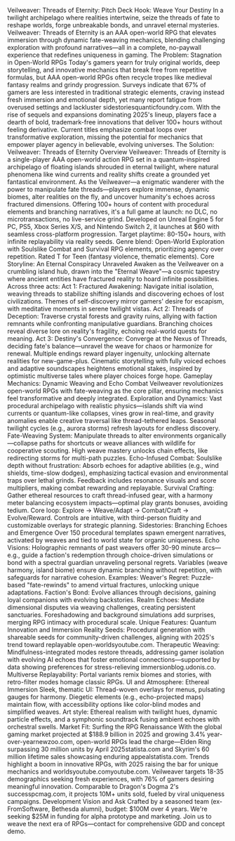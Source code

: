 Veilweaver: Threads of Eternity: Pitch Deck
Hook: Weave Your Destiny
In a twilight archipelago where realities intertwine, seize the threads of fate to reshape worlds, forge unbreakable bonds, and unravel eternal mysteries. Veilweaver: Threads of Eternity is an AAA open-world RPG that elevates immersion through dynamic fate-weaving mechanics, blending challenging exploration with profound narratives—all in a complete, no-paywall experience that redefines uniqueness in gaming.
The Problem: Stagnation in Open-World RPGs
Today's gamers yearn for truly original worlds, deep storytelling, and innovative mechanics that break free from repetitive formulas, but AAA open-world RPGs often recycle tropes like medieval fantasy realms and grindy progression. Surveys indicate that 67% of gamers are less interested in traditional strategic elements, craving instead fresh immersion and emotional depth, yet many report fatigue from overused settings and lackluster sidestoriesquanticfoundry.com. With the rise of sequels and expansions dominating 2025's lineup, players face a dearth of bold, trademark-free innovations that deliver 100+ hours without feeling derivative. Current titles emphasize combat loops over transformative exploration, missing the potential for mechanics that empower player agency in believable, evolving universes.
The Solution: Veilweaver: Threads of Eternity Overview
Veilweaver: Threads of Eternity is a single-player AAA open-world action RPG set in a quantum-inspired archipelago of floating islands shrouded in eternal twilight, where natural phenomena like wind currents and reality shifts create a grounded yet fantastical environment. As the Veilweaver—a enigmatic wanderer with the power to manipulate fate threads—players explore immense, dynamic biomes, alter realities on the fly, and uncover humanity's echoes across fractured dimensions. Offering 100+ hours of content with procedural elements and branching narratives, it's a full game at launch: no DLC, no microtransactions, no live-service grind. Developed on Unreal Engine 5 for PC, PS5, Xbox Series X/S, and Nintendo Switch 2, it launches at $60 with seamless cross-platform progression.
Target playtime: 80-150+ hours, with infinite replayability via reality seeds. Genre blend: Open-World Exploration with Soulslike Combat and Survival RPG elements, prioritizing agency over repetition. Rated T for Teen (fantasy violence, thematic elements).
Core Storyline: An Eternal Conspiracy Unraveled
Awaken as the Veilweaver on a crumbling island hub, drawn into the "Eternal Weave"—a cosmic tapestry where ancient entities have fractured reality to hoard infinite possibilities. Across three acts:
Act 1: Fractured Awakening: Navigate initial isolation, weaving threads to stabilize shifting islands and discovering echoes of lost civilizations. Themes of self-discovery mirror gamers' desire for escapism, with meditative moments in serene twilight vistas.
Act 2: Threads of Deception: Traverse crystal forests and gravity ruins, allying with faction remnants while confronting manipulative guardians. Branching choices reveal diverse lore on reality's fragility, echoing real-world quests for meaning.
Act 3: Destiny's Convergence: Converge at the Nexus of Threads, deciding fate's balance—unravel the weave for chaos or harmonize for renewal. Multiple endings reward player ingenuity, unlocking alternate realities for new-game-plus. Cinematic storytelling with fully voiced echoes and adaptive soundscapes heightens emotional stakes, inspired by optimistic multiverse tales where player choices forge hope.
Gameplay Mechanics: Dynamic Weaving and Echo Combat
Veilweaver revolutionizes open-world RPGs with fate-weaving as the core pillar, ensuring mechanics feel transformative and deeply integrated.
Exploration and Dynamics: Vast procedural archipelago with realistic physics—islands shift via wind currents or quantum-like collapses, vines grow in real-time, and gravity anomalies enable creative traversal like thread-tethered leaps. Seasonal twilight cycles (e.g., aurora storms) refresh layouts for endless discovery.
Fate-Weaving System: Manipulate threads to alter environments organically—collapse paths for shortcuts or weave alliances with wildlife for cooperative scouting. High weave mastery unlocks chain effects, like redirecting storms for multi-path puzzles.
Echo-Infused Combat: Soulslike depth without frustration: Absorb echoes for adaptive abilities (e.g., wind shields, time-slow dodges), emphasizing tactical evasion and environmental traps over lethal grinds. Feedback includes resonance visuals and score multipliers, making combat rewarding and replayable.
Survival Crafting: Gather ethereal resources to craft thread-infused gear, with a harmony meter balancing ecosystem impacts—optimal play grants bonuses, avoiding tedium. Core loop: Explore → Weave/Adapt → Combat/Craft → Evolve/Reward. Controls are intuitive, with third-person fluidity and customizable overlays for strategic planning.
Sidestories: Branching Echoes and Emergence
Over 150 procedural templates spawn emergent narratives, activated by weaves and tied to world state for organic uniqueness.
Echo Visions: Holographic remnants of past weavers offer 30-90 minute arcs—e.g., guide a faction's redemption through choice-driven simulations or bond with a spectral guardian unraveling personal regrets. Variables (weave harmony, island biome) ensure dynamic branching without repetition, with safeguards for narrative cohesion.
Examples:
Weaver's Regret: Puzzle-based "fate-rewinds" to amend virtual fractures, unlocking unique adaptations.
Faction's Bond: Evolve alliances through decisions, gaining loyal companions with evolving backstories.
Realm Echoes: Mediate dimensional disputes via weaving challenges, creating persistent sanctuaries. Foreshadowing and background simulations add surprises, merging RPG intimacy with procedural scale.
Unique Features: Quantum Innovation and Immersion
Reality Seeds: Procedural generation with shareable seeds for community-driven challenges, aligning with 2025's trend toward replayable open-worldsyoutube.com.
Therapeutic Weaving: Mindfulness-integrated modes restore threads, addressing gamer isolation with evolving AI echoes that foster emotional connections—supported by data showing preferences for stress-relieving immersionblog.udonis.co.
Multiverse Replayability: Portal variants remix biomes and stories, with retro-filter modes homage classic RPGs.
UI and Atmosphere: Ethereal Immersion
Sleek, thematic UI: Thread-woven overlays for menus, pulsating gauges for harmony. Diegetic elements (e.g., echo-projected maps) maintain flow, with accessibility options like color-blind modes and simplified weaves. Art style: Ethereal realism with twilight hues, dynamic particle effects, and a symphonic soundtrack fusing ambient echoes with orchestral swells.
Market Fit: Surfing the RPG Renaissance
With the global gaming market projected at $188.9 billion in 2025 and growing 3.4% year-over-yearnewzoo.com, open-world RPGs lead the charge—Elden Ring surpassing 30 million units by April 2025statista.com and Skyrim's 60 million lifetime sales showcasing enduring appealstatista.com. Trends highlight a boom in innovative RPGs, with 2025 raising the bar for unique mechanics and worldsyoutube.comyoutube.com. Veilweaver targets 18-35 demographics seeking fresh experiences, with 76% of gamers desiring meaningful innovation. Comparable to Dragon's Dogma 2's successpcmag.com, it projects 10M+ units sold, fueled by viral uniqueness campaigns.
Development Vision and Ask
Crafted by a seasoned team (ex-FromSoftware, Bethesda alumni), budget: $100M over 4 years. We're seeking $25M in funding for alpha prototype and marketing. Join us to weave the next era of RPGs—contact for comprehensive GDD and concept demo.
